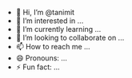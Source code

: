 - 👋 Hi, I’m @tanimit
- 👀 I’m interested in ...
- 🌱 I’m currently learning ...
- 💞️ I’m looking to collaborate on ...
- 📫 How to reach me ...
- 😄 Pronouns: ...
- ⚡ Fun fact: ...

<!---
tanimit/tanimit is a ✨ special ✨ repository because its `README.md` (this file) appears on your GitHub profile.
You can click the Preview link to take a look at your changes.
--->
